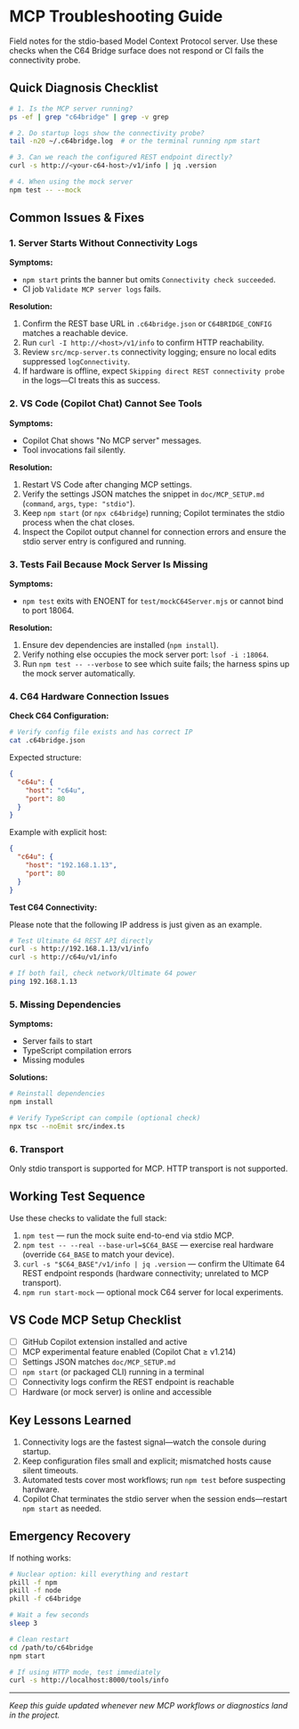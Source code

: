 # MCP Troubleshooting Guide

Field notes for the stdio-based Model Context Protocol server. Use these checks when the C64 Bridge surface does not respond or CI fails the connectivity probe.

## Quick Diagnosis Checklist

```bash
# 1. Is the MCP server running?
ps -ef | grep "c64bridge" | grep -v grep

# 2. Do startup logs show the connectivity probe?
tail -n20 ~/.c64bridge.log  # or the terminal running npm start

# 3. Can we reach the configured REST endpoint directly?
curl -s http://<your-c64-host>/v1/info | jq .version

# 4. When using the mock server
npm test -- --mock
```

## Common Issues & Fixes

### 1. Server Starts Without Connectivity Logs

**Symptoms:**

- `npm start` prints the banner but omits `Connectivity check succeeded`.
- CI job `Validate MCP server logs` fails.

**Resolution:**

1. Confirm the REST base URL in `.c64bridge.json` or `C64BRIDGE_CONFIG` matches a reachable device.
2. Run `curl -I http://<host>/v1/info` to confirm HTTP reachability.
3. Review `src/mcp-server.ts` connectivity logging; ensure no local edits suppressed `logConnectivity`.
4. If hardware is offline, expect `Skipping direct REST connectivity probe` in the logs—CI treats this as success.

### 2. VS Code (Copilot Chat) Cannot See Tools

**Symptoms:**

- Copilot Chat shows "No MCP server" messages.
- Tool invocations fail silently.

**Resolution:**

1. Restart VS Code after changing MCP settings.
2. Verify the settings JSON matches the snippet in `doc/MCP_SETUP.md` (`command`, `args`, `type: "stdio"`).
3. Keep `npm start` (or `npx c64bridge`) running; Copilot terminates the stdio process when the chat closes.
4. Inspect the Copilot output channel for connection errors and ensure the stdio server entry is configured and running.

### 3. Tests Fail Because Mock Server Is Missing

**Symptoms:**

- `npm test` exits with ENOENT for `test/mockC64Server.mjs` or cannot bind to port 18064.

**Resolution:**

1. Ensure dev dependencies are installed (`npm install`).
2. Verify nothing else occupies the mock server port: `lsof -i :18064`.
3. Run `npm test -- --verbose` to see which suite fails; the harness spins up the mock server automatically.

### 4. C64 Hardware Connection Issues

**Check C64 Configuration:**

```bash
# Verify config file exists and has correct IP
cat .c64bridge.json
```

Expected structure:

```json
{
  "c64u": {
    "host": "c64u",
    "port": 80
  }
}
```

Example with explicit host:

```json
{
  "c64u": {
    "host": "192.168.1.13",
    "port": 80
  }
}
```

**Test C64 Connectivity:**

Please note that the following IP address is just given as an example.

```bash
# Test Ultimate 64 REST API directly
curl -s http://192.168.1.13/v1/info
curl -s http://c64u/v1/info

# If both fail, check network/Ultimate 64 power
ping 192.168.1.13
```

### 5. Missing Dependencies

**Symptoms:**

- Server fails to start
- TypeScript compilation errors
- Missing modules

**Solutions:**

```bash
# Reinstall dependencies
npm install

# Verify TypeScript can compile (optional check)
npx tsc --noEmit src/index.ts
```

### 6. Transport

Only stdio transport is supported for MCP. HTTP transport is not supported.

## Working Test Sequence

Use these checks to validate the full stack:

1. `npm test` — run the mock suite end-to-end via stdio MCP.
2. `npm test -- --real --base-url=$C64_BASE` — exercise real hardware (override `C64_BASE` to match your device).
3. `curl -s "$C64_BASE"/v1/info | jq .version` — confirm the Ultimate 64 REST endpoint responds (hardware connectivity; unrelated to MCP transport).
4. `npm run start-mock` — optional mock C64 server for local experiments.

## VS Code MCP Setup Checklist

- [ ] GitHub Copilot extension installed and active
- [ ] MCP experimental feature enabled (Copilot Chat ≥ v1.214)
- [ ] Settings JSON matches `doc/MCP_SETUP.md`
- [ ] `npm start` (or packaged CLI) running in a terminal
- [ ] Connectivity logs confirm the REST endpoint is reachable
- [ ] Hardware (or mock server) is online and accessible

## Key Lessons Learned

1. Connectivity logs are the fastest signal—watch the console during startup.
2. Keep configuration files small and explicit; mismatched hosts cause silent timeouts.
3. Automated tests cover most workflows; run `npm test` before suspecting hardware.
4. Copilot Chat terminates the stdio server when the session ends—restart `npm start` as needed.

## Emergency Recovery

If nothing works:

```bash
# Nuclear option: kill everything and restart
pkill -f npm
pkill -f node
pkill -f c64bridge

# Wait a few seconds
sleep 3

# Clean restart
cd /path/to/c64bridge
npm start

# If using HTTP mode, test immediately
curl -s http://localhost:8000/tools/info
```

---

*Keep this guide updated whenever new MCP workflows or diagnostics land in the project.*
